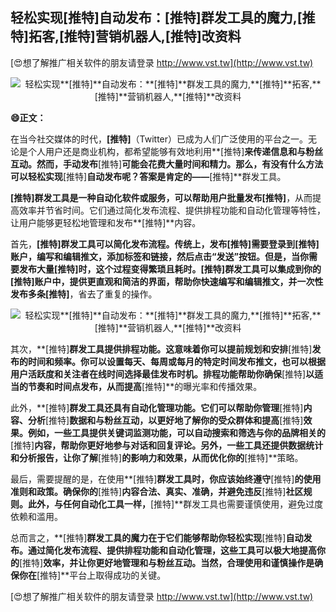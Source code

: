 ## **轻松实现**[推特]**自动发布：**[推特]**群发工具的魔力,**[推特]**拓客,**[推特]**营销机器人,**[推特]**改资料**

[😍想了解推广相关软件的朋友请登录 http://www.vst.tw](http://www.vst.tw)

 <center><img src="https://vst.tw/MP4/tuiguang/png/3.png" alt="轻松实现**[推特]**自动发布：**[推特]**群发工具的魔力,**[推特]**拓客,**[推特]**营销机器人,**[推特]**改资料"></center>

**😄正文：**

在当今社交媒体的时代，**[推特]**（Twitter）已成为人们广泛使用的平台之一。无论是个人用户还是商业机构，都希望能够有效地利用**[推特]**来传递信息和与粉丝互动。然而，手动发布**[推特]**可能会花费大量时间和精力。那么，有没有什么方法可以轻松实现**[推特]**自动发布呢？答案是肯定的——**[推特]**群发工具。

**[推特]**群发工具是一种自动化软件或服务，可以帮助用户批量发布**[推特]**，从而提高效率并节省时间。它们通过简化发布流程、提供排程功能和自动化管理等特性，让用户能够更轻松地管理和发布**[推特]**内容。

首先，**[推特]**群发工具可以简化发布流程。传统上，发布**[推特]**需要登录到**[推特]**账户，编写和编辑推文，添加标签和链接，然后点击“发送”按钮。但是，当你需要发布大量**[推特]**时，这个过程变得繁琐且耗时。**[推特]**群发工具可以集成到你的**[推特]**账户中，提供更直观和简洁的界面，帮助你快速编写和编辑推文，并一次性发布多条**[推特]**，省去了重复的操作。

 <center><img src="https://vst.tw/MP4/tuiguang/png/6.png" alt="轻松实现**[推特]**自动发布：**[推特]**群发工具的魔力,**[推特]**拓客,**[推特]**营销机器人,**[推特]**改资料"></center>

其次，**[推特]**群发工具提供排程功能。这意味着你可以提前规划和安排**[推特]**发布的时间和频率。你可以设置每天、每周或每月的特定时间发布推文，也可以根据用户活跃度和关注者在线时间选择最佳发布时机。排程功能帮助你确保**[推特]**以适当的节奏和时间点发布，从而提高**[推特]**的曝光率和传播效果。

此外，**[推特]**群发工具还具有自动化管理功能。它们可以帮助你管理**[推特]**内容、分析**[推特]**数据和与粉丝互动，以更好地了解你的受众群体和提高**[推特]**效果。例如，一些工具提供关键词监测功能，可以自动搜索和筛选与你的品牌相关的**[推特]**内容，帮助你更好地参与对话和回复评论。另外，一些工具还提供数据统计和分析报告，让你了解**[推特]**的影响力和效果，从而优化你的**[推特]**策略。

最后，需要提醒的是，在使用**[推特]**群发工具时，你应该始终遵守**[推特]**的使用准则和政策。确保你的**[推特]**内容合法、真实、准确，并避免违反**[推特]**社区规则。此外，与任何自动化工具一样，**[推特]**群发工具也需要谨慎使用，避免过度依赖和滥用。

总而言之，**[推特]**群发工具的魔力在于它们能够帮助你轻松实现**[推特]**自动发布。通过简化发布流程、提供排程功能和自动化管理，这些工具可以极大地提高你的**[推特]**效率，并让你更好地管理和与粉丝互动。当然，合理使用和谨慎操作是确保你在**[推特]**平台上取得成功的关键。

[😍想了解推广相关软件的朋友请登录 http://www.vst.tw](http://www.vst.tw)




